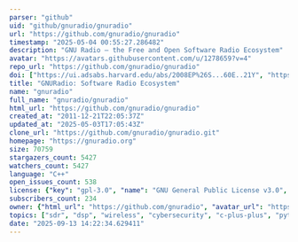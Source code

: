 ```yaml
---
parser: "github"
uid: "github/gnuradio/gnuradio"
url: "https://github.com/gnuradio/gnuradio"
timestamp: "2025-05-04 00:55:27.286482"
description: "GNU Radio – the Free and Open Software Radio Ecosystem"
avatar: "https://avatars.githubusercontent.com/u/1278659?v=4"
repo_url: "https://github.com/gnuradio/gnuradio"
doi: ["https://ui.adsabs.harvard.edu/abs/2008EP%26S...60E..21Y", "https://ui.adsabs.harvard.edu/abs/2025ascl.soft04029F/abstract"]
title: "GNURadio: Software Radio Ecosystem"
name: "gnuradio"
full_name: "gnuradio/gnuradio"
html_url: "https://github.com/gnuradio/gnuradio"
created_at: "2011-12-21T22:05:37Z"
updated_at: "2025-05-03T17:05:43Z"
clone_url: "https://github.com/gnuradio/gnuradio.git"
homepage: "https://gnuradio.org"
size: 70759
stargazers_count: 5427
watchers_count: 5427
language: "C++"
open_issues_count: 538
license: {"key": "gpl-3.0", "name": "GNU General Public License v3.0", "spdx_id": "GPL-3.0", "url": "https://api.github.com/licenses/gpl-3.0", "node_id": "MDc6TGljZW5zZTk="}
subscribers_count: 234
owner: {"html_url": "https://github.com/gnuradio", "avatar_url": "https://avatars.githubusercontent.com/u/1278659?v=4", "login": "gnuradio", "type": "Organization"}
topics: ["sdr", "dsp", "wireless", "cybersecurity", "c-plus-plus", "python", "gnu", "radio", "gnuradio", "hacktoberfest"]
date: "2025-09-13 14:22:34.629411"
---
```

